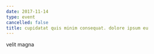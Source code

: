```yaml
---
date: 2017-11-14
type: event
cancelled: false
title: cupidatat quis minim consequat. dolore ipsum eu
---
```

velit magna